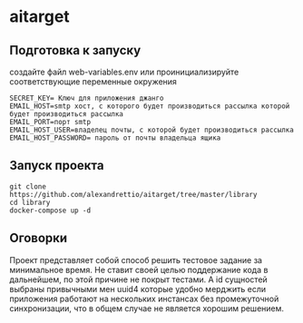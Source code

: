 # aitarget
## Подготовка к запуску
создайте файл web-variables.env или проинициализируйте соответствующие переменные окружения 
```
SECRET_KEY= Ключ для приложения джанго
EMAIL_HOST=smtp хост, с которого будет производиться рассылка которой будет производиться рассылка
EMAIL_PORT=порт smtp
EMAIL_HOST_USER=владелец почты, с которой будет производиться рассылка
EMAIL_HOST_PASSWORD= пароль от почты владельца ящика
```

## Запуск проекта
```
git clone https://github.com/alexandrettio/aitarget/tree/master/library
cd library
docker-compose up -d
```
## Оговорки
Проект представляет собой способ решить тестовое задание за минимальное время. Не ставит своей целью поддержание кода в дальнейшем, по этой причине не покрыт тестами. А id сущностей выбраны привычными мен uuid4 которые удобно мерджить если приложения работают на нескольких инстансах без промежуточной синхронизации, что в общем случае не является хорошим решением.
